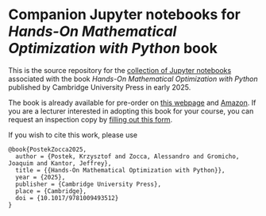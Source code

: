 # Companion Jupyter notebooks for *Hands-On Mathematical Optimization with Python* book

This is the source repository for the [collection of Jupyter notebooks](http://mobook.github.io/MO-book/) associated with the book *Hands-On Mathematical Optimization with Python* published by Cambridge University Press in early 2025.

The book is already available for pre-order on [this webpage](https://www.cambridge.org/us/universitypress/subjects/mathematics/optimization-or-and-risk-analysis/hands-mathematical-optimization-python?format=PB) and [Amazon](https://www.amazon.com/Hands-Mathematical-Optimization-Python-Krzysztof/dp/1009493507). If you are a lecturer interested in adopting this book for your course, you can request an inspection copy by [filling out this form](https://cup.my.salesforce-sites.com/Samples?isbn=9781009493505&Title=Hands-On+Mathematical+Optimization+with+Python&Author=Postek+et+al).

If you wish to cite this work, please use

```
@book{PostekZocca2025,
  author = {Postek, Krzysztof and Zocca, Alessandro and Gromicho, Joaquim and Kantor, Jeffrey},
  title = {{Hands-On Mathematical Optimization with Python}},
  year = {2025},
  publisher = {Cambridge University Press},
  place = {Cambridge},
  doi = {10.1017/9781009493512}
}
```
